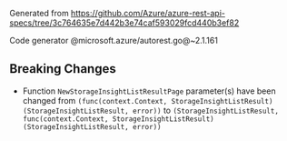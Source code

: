Generated from https://github.com/Azure/azure-rest-api-specs/tree/3c764635e7d442b3e74caf593029fcd440b3ef82

Code generator @microsoft.azure/autorest.go@~2.1.161

## Breaking Changes

- Function `NewStorageInsightListResultPage` parameter(s) have been changed from `(func(context.Context, StorageInsightListResult) (StorageInsightListResult, error))` to `(StorageInsightListResult, func(context.Context, StorageInsightListResult) (StorageInsightListResult, error))`

